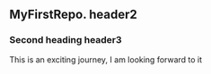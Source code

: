 ## MyFirstRepo.  header2
### Second heading header3


 This is an exciting journey, I am looking forward to it